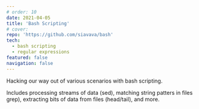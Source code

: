 ```yaml
---
# order: 10
date: 2021-04-05
title: 'Bash Scripting'
# cover: 
repo: 'https://github.com/siavava/bash'
tech:
  - bash scripting
  - regular expressions
featured: false
navigation: false
---
```


Hacking our way out of various scenarios with bash scripting.

Includes processing streams of data (<highlight>sed</highlight>),
matching string patters in files <highlight>grep</highlight>),
extracting bits of data from files (<highlight>head/tail</highlight>),
and more.
